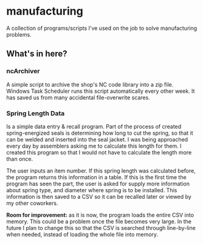 # manufacturing
A collection of programs/scripts I've used on the job to solve manufacturing problems.

## What's in here?

### ncArchiver

A simple script to archive the shop's NC code library into a zip file. Windows Task Scheduler runs this script automatically every other week. It has saved us from many accidental file-overwrite scares.

### Spring Length Data

Is a simple data entry & recall program. Part of the process of created spring-energized seals is determining how long to cut the spring, so that it can be welded and inserted into the seal jacket. I was being approached every day by assemblers asking me to calculate this length for them. I created this program so that I would not have to calculate the length more than once. 

The user inputs an item number. If this spring length was calculated before, the program returns this information in a table. If this is the first time the program has seen the part, the user is asked for supply more information about spring type, and diameter where spring is to be installed. This information is then saved to a CSV so it can be recalled later or viewed by my other coworkers.

**Room for improvement:** as it is now, the program loads the entire CSV into memory. This could be a problem once the file becomes very large. In the future I plan to change this so that the CSV is searched through line-by-line when needed, instead of loading the whole file into memory.
